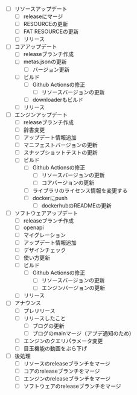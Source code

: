 - [ ] リソースアップデート
  - [ ] releaseにマージ
  - [ ] RESOURCEの更新
  - [ ] FAT RESOURCEの更新
  - [ ] リリース
- [ ] コアアップデート
  - [ ] releaseブランチ作成
  - [ ] metas.jsonの更新
    - [ ] バージョン更新
  - [ ] ビルド
    - [ ] Github Actionsの修正
      - [ ] リソースバージョンの更新
    - [ ] downloaderもビルド
  - [ ] リリース
- [ ] エンジンアップデート
  - [ ] releaseブランチ作成
  - [ ] 辞書変更
  - [ ] アップデート情報追加
  - [ ] マニフェストバージョンの更新
  - [ ] スナップショットテストの更新
  - [ ] ビルド
    - [ ] Github Actionsの修正
      - [ ] リソースバージョンの更新
      - [ ] コアバージョンの更新
    - [ ] ライブラリのライセンス情報を変更する
    - [ ] dockerにpush
      - [ ] dockerhubのREADMEの更新
- [ ] ソフトウェアアップデート
  - [ ] releaseブランチ作成
  - [ ] openapi
  - [ ] マイグレーション
  - [ ] アップデート情報追加
  - [ ] デザインチェック
  - [ ] 使い方更新
  - [ ] ビルド
    - [ ] Github Actionsの修正
      - [ ] リソースバージョンの更新
      - [ ] エンジンバージョンの更新
  - [ ] リリース
- [ ] アナウンス
  - [ ] プレリリース
  - [ ] リリースしたこと
    - [ ] ブログの更新
    - [ ] ブログのmainマージ（アプデ通知のため）
  - [ ] エンジンのクエリパラメータ変更
  - [ ] 目玉機能の動画をぶら下げ
- [ ] 後処理
  - [ ] リソースのreleaseブランチをマージ
  - [ ] コアのreleaseブランチをマージ
  - [ ] エンジンのreleaseブランチをマージ
  - [ ] ソフトウェアのreleaseブランチをマージ
